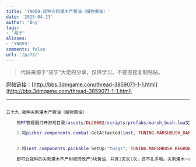 ```yaml
---
title: 'YN059-栽种尖刺灌木产黄油（植物黄油）'
date: '2025-04-23'
author: 'Bny'
tags:
- '易宁'
aliases:
- 'YN059'
comments: false
url: '/p/73/'
---
```


> 代码来源于“易宁”大佬的分享，仅供学习，不要直接复制粘贴。

原帖链接：[http://bbs.3dmgame.com/thread-3859071-1-1.html](http://bbs.3dmgame.com/thread-3859071-1-1.html)

---

```lua  

五十九.栽种尖刺灌木产黄油（植物黄油）

	用MT管理器打开游戏目录/assets/DLC0002/scripts/prefabs/marsh_bush.lua文件，

	1.将picker.components.combat:GetAttacked(inst, TUNING.MARSHBUSH_DAMAGE)替换为--picker.components.combat:GetAttacked(inst, TUNING.MARSHBUSH_DAMAGE)


	2.将inst.components.pickable:SetUp("twigs", TUNING.MARSHBUSH_REGROW_TIME)替换为inst.components.pickable:SetUp("butter", TUNING.MARSHBUSH_REGROW_TIME*.25,3)

	即可让栽种的尖刺灌木不产树杈而改产3块黄油，并且1天长1次，还不扎手哦。尖刺灌木一般生长在沼泽里，用铲子挖下来就可以栽种，无须施肥，冬夏皆长

```  

